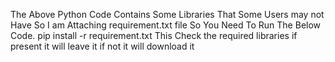 The Above Python Code Contains Some Libraries That Some Users may not Have So I am Attaching requirement.txt file So You Need To Run The Below Code.
pip install -r requirement.txt
This Check the required libraries if present it will leave it if not it will download it
